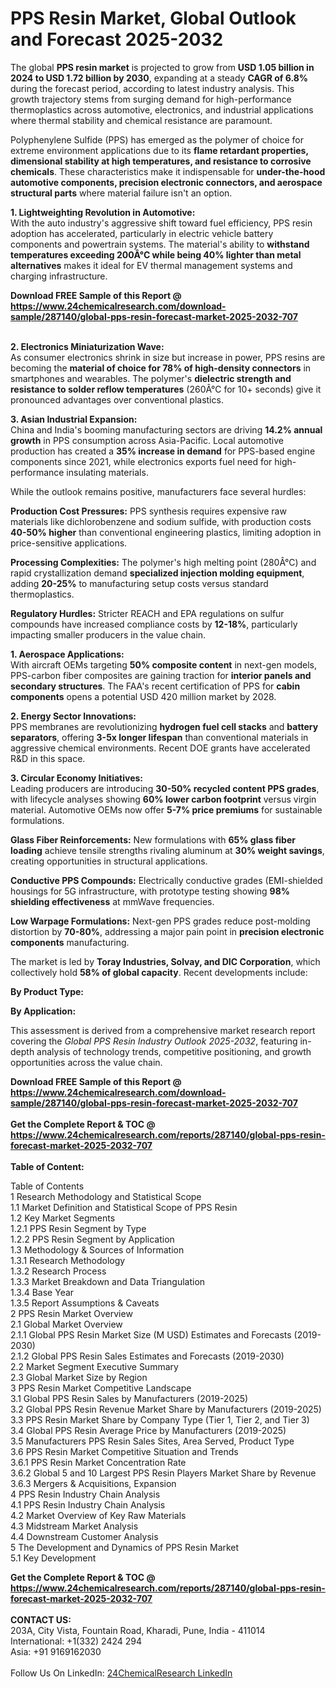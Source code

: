 <h1>PPS Resin Market, Global Outlook and Forecast 2025-2032</h1><p>The global <strong>PPS resin market</strong> is projected to grow from <strong>USD 1.05 billion in 2024 to USD 1.72 billion by 2030</strong>, expanding at a steady <strong>CAGR of 6.8%</strong> during the forecast period, according to latest industry analysis. This growth trajectory stems from surging demand for high-performance thermoplastics across automotive, electronics, and industrial applications where thermal stability and chemical resistance are paramount.</p><p>Polyphenylene Sulfide (PPS) has emerged as the polymer of choice for extreme environment applications due to its <strong>flame retardant properties, dimensional stability at high temperatures, and resistance to corrosive chemicals</strong>. These characteristics make it indispensable for <strong>under-the-hood automotive components, precision electronic connectors, and aerospace structural parts</strong> where material failure isn't an option.</p><p><strong>1. Lightweighting Revolution in Automotive:</strong><br>
With the auto industry's aggressive shift toward fuel efficiency, PPS resin adoption has accelerated, particularly in electric vehicle battery components and powertrain systems. The material's ability to <strong>withstand temperatures exceeding 200Â°C while being 40% lighter than metal alternatives</strong> makes it ideal for EV thermal management systems and charging infrastructure.</p><div><b>Download FREE Sample of this Report @ 
            <a href="https://www.24chemicalresearch.com/download-sample/287140/global-pps-resin-forecast-market-2025-2032-707">
            https://www.24chemicalresearch.com/download-sample/287140/global-pps-resin-forecast-market-2025-2032-707</a></b></div><br><p><strong>2. Electronics Miniaturization Wave:</strong><br>
As consumer electronics shrink in size but increase in power, PPS resins are becoming the <strong>material of choice for 78% of high-density connectors</strong> in smartphones and wearables. The polymer's <strong>dielectric strength and resistance to solder reflow temperatures</strong> (260Â°C for 10+ seconds) give it pronounced advantages over conventional plastics.</p><p><strong>3. Asian Industrial Expansion:</strong><br>
China and India's booming manufacturing sectors are driving <strong>14.2% annual growth</strong> in PPS consumption across Asia-Pacific. Local automotive production has created a <strong>35% increase in demand</strong> for PPS-based engine components since 2021, while electronics exports fuel need for high-performance insulating materials.</p><p>While the outlook remains positive, manufacturers face several hurdles:</p><p><strong>Production Cost Pressures:</strong> PPS synthesis requires expensive raw materials like dichlorobenzene and sodium sulfide, with production costs <strong>40-50% higher</strong> than conventional engineering plastics, limiting adoption in price-sensitive applications.</p><p><strong>Processing Complexities:</strong> The polymer's high melting point (280Â°C) and rapid crystallization demand <strong>specialized injection molding equipment</strong>, adding <strong>20-25%</strong> to manufacturing setup costs versus standard thermoplastics.</p><p><strong>Regulatory Hurdles:</strong> Stricter REACH and EPA regulations on sulfur compounds have increased compliance costs by <strong>12-18%</strong>, particularly impacting smaller producers in the value chain.</p><p><strong>1. Aerospace Applications:</strong><br>
With aircraft OEMs targeting <strong>50% composite content</strong> in next-gen models, PPS-carbon fiber composites are gaining traction for <strong>interior panels and secondary structures</strong>. The FAA's recent certification of PPS for <strong>cabin components</strong> opens a potential USD 420 million market by 2028.</p><p><strong>2. Energy Sector Innovations:</strong><br>
PPS membranes are revolutionizing <strong>hydrogen fuel cell stacks</strong> and <strong>battery separators</strong>, offering <strong>3-5x longer lifespan</strong> than conventional materials in aggressive chemical environments. Recent DOE grants have accelerated R&amp;D in this space.</p><p><strong>3. Circular Economy Initiatives:</strong><br>
Leading producers are introducing <strong>30-50% recycled content PPS grades</strong>, with lifecycle analyses showing <strong>60% lower carbon footprint</strong> versus virgin material. Automotive OEMs now offer <strong>5-7% price premiums</strong> for sustainable formulations.</p><p><strong>Glass Fiber Reinforcements:</strong> New formulations with <strong>65% glass fiber loading</strong> achieve tensile strengths rivaling aluminum at <strong>30% weight savings</strong>, creating opportunities in structural applications.</p><p><strong>Conductive PPS Compounds:</strong> Electrically conductive grades (EMI-shielded housings for 5G infrastructure, with prototype testing showing <strong>98% shielding effectiveness</strong> at mmWave frequencies.</p><p><strong>Low Warpage Formulations:</strong> Next-gen PPS grades reduce post-molding distortion by <strong>70-80%</strong>, addressing a major pain point in <strong>precision electronic components</strong> manufacturing.</p><p>The market is led by <strong>Toray Industries, Solvay, and DIC Corporation</strong>, which collectively hold <strong>58% of global capacity</strong>. Recent developments include:</p><p><strong>By Product Type:</strong></p><p><strong>By Application:</strong></p><p>This assessment is derived from a comprehensive market research report covering the <em>Global PPS Resin Industry Outlook 2025-2032</em>, featuring in-depth analysis of technology trends, competitive positioning, and growth opportunities across the value chain.</p><div><b>Download FREE Sample of this Report @ 
            <a href="https://www.24chemicalresearch.com/download-sample/287140/global-pps-resin-forecast-market-2025-2032-707">
            https://www.24chemicalresearch.com/download-sample/287140/global-pps-resin-forecast-market-2025-2032-707</a></b></div><br><div><b>Get the Complete Report & TOC @ 
            <a href="https://www.24chemicalresearch.com/reports/287140/global-pps-resin-forecast-market-2025-2032-707">
            https://www.24chemicalresearch.com/reports/287140/global-pps-resin-forecast-market-2025-2032-707</a></b></div><br>
            <b>Table of Content:</b><p>Table of Contents<br />
1 Research Methodology and Statistical Scope<br />
1.1 Market Definition and Statistical Scope of PPS Resin<br />
1.2 Key Market Segments<br />
1.2.1 PPS Resin Segment by Type<br />
1.2.2 PPS Resin Segment by Application<br />
1.3 Methodology & Sources of Information<br />
1.3.1 Research Methodology<br />
1.3.2 Research Process<br />
1.3.3 Market Breakdown and Data Triangulation<br />
1.3.4 Base Year<br />
1.3.5 Report Assumptions & Caveats<br />
2 PPS Resin Market Overview<br />
2.1 Global Market Overview<br />
2.1.1 Global PPS Resin Market Size (M USD) Estimates and Forecasts (2019-2030)<br />
2.1.2 Global PPS Resin Sales Estimates and Forecasts (2019-2030)<br />
2.2 Market Segment Executive Summary<br />
2.3 Global Market Size by Region<br />
3 PPS Resin Market Competitive Landscape<br />
3.1 Global PPS Resin Sales by Manufacturers (2019-2025)<br />
3.2 Global PPS Resin Revenue Market Share by Manufacturers (2019-2025)<br />
3.3 PPS Resin Market Share by Company Type (Tier 1, Tier 2, and Tier 3)<br />
3.4 Global PPS Resin Average Price by Manufacturers (2019-2025)<br />
3.5 Manufacturers PPS Resin Sales Sites, Area Served, Product Type<br />
3.6 PPS Resin Market Competitive Situation and Trends<br />
3.6.1 PPS Resin Market Concentration Rate<br />
3.6.2 Global 5 and 10 Largest PPS Resin Players Market Share by Revenue<br />
3.6.3 Mergers & Acquisitions, Expansion<br />
4 PPS Resin Industry Chain Analysis<br />
4.1 PPS Resin Industry Chain Analysis<br />
4.2 Market Overview of Key Raw Materials<br />
4.3 Midstream Market Analysis<br />
4.4 Downstream Customer Analysis<br />
5 The Development and Dynamics of PPS Resin Market <br />
5.1 Key Development</p><div><b>Get the Complete Report & TOC @ 
            <a href="https://www.24chemicalresearch.com/reports/287140/global-pps-resin-forecast-market-2025-2032-707">
            https://www.24chemicalresearch.com/reports/287140/global-pps-resin-forecast-market-2025-2032-707</a></b></div><br><b>CONTACT US:</b><br>
            203A, City Vista, Fountain Road, Kharadi, Pune, India - 411014<br>
            International: +1(332) 2424 294<br>
            Asia: +91 9169162030 <br><br>
            Follow Us On LinkedIn: <a href="https://www.linkedin.com/company/24chemicalresearch/">24ChemicalResearch LinkedIn</a>